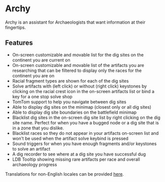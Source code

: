 # Archy
Archy is an assistant for Archaeologists that want information at their fingertips.

## Features
- On-screen customizable and movable list for the dig sites on the continent you are current on
- On-screen customizable and movable list of the artifacts you are researching that can be filtered to display only the races for the continent you are on
- Racial fragment types are shown for each of the dig sites
- Solve artifacts with (left click) or without (right click) keystones by clicking on the racial crest icon in the on-screen artifacts list or bind a key for a one stop solve shop
- TomTom support to help you navigate between dig sites
- Able to display dig sites on the minimap (closest only or all dig sites)
- Able to display dig site boundaries on the battlefield minimap
- Blacklist dig sites in the on-screen dig site list by right clicking on the dig site name. Perfect for when you have a bugged node or a dig site that is in a zone that you dislike.
- Blacklist races so they do not appear in your artifacts on-screen list and won't be used when the artifact solve keybind is pressed
- Sound triggers for when you have enough fragments and/or keystones to solve an artifact
- A dig recorder to see where at a dig site you have successful dug
- LDB Tooltip showing missing rare artifacts per race and overall archaeology progress

Translations for non-English locales can be provided [here](https://www.curseforge.com/wow/addons/archy/localization).

